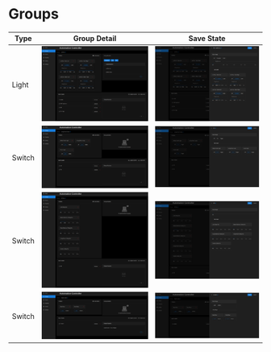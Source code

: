 # Groups

| Type | Group Detail | Save State |
| --- | --- | --- |
| Light | [![Group Detail](images/light.group.png)](images/light.group.png) | [![Save State](images/light.group.save_state.png)](images/light.group.save_state.png) |
| Switch | [![Group Detail](images/switch.group.png)](images/light.group.png) | [![Save State](images/switch.group.save_state.png)](images/light.group.save_state.png) |
| Switch | [![Group Detail](images/fan.group.png)](images/light.group.png) | [![Save State](images/fan.group.save_state.png)](images/light.group.save_state.png) |
| Switch | [![Group Detail](images/lock.group.png)](images/light.group.png) | [![Save State](images/lock.group.save_state.png)](images/light.group.save_state.png) |
